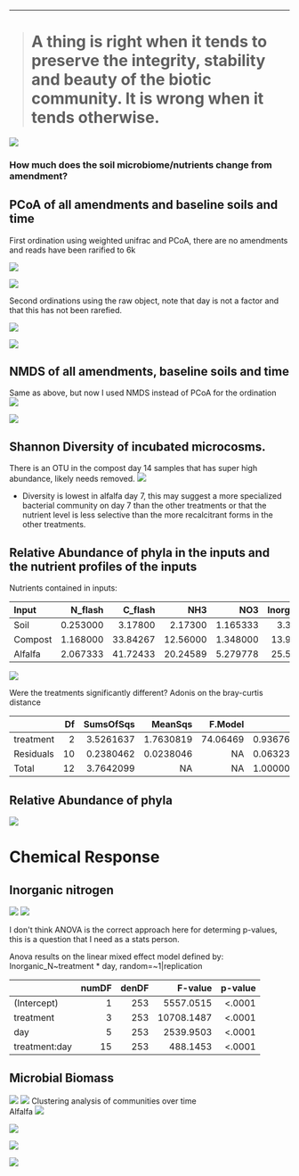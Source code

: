 ------------------------------------------------------------------------

> A thing is right when it tends to preserve the integrity, stability and beauty of the biotic community. It is wrong when it tends otherwise.
> ============================================================================================================================================

![](./images/giphy.gif)

### How much does the soil microbiome/nutrients change from amendment?

PCoA of all amendments and baseline soils and time
--------------------------------------------------

First ordination using weighted unifrac and PCoA, there are no
amendments and reads have been rarified to 6k

![](./Figures/day.PCoA.wunifrac.png)

![](./Figures/trt.PCoA.wunifrac.png)

Second ordinations using the raw object, note that day is not a factor
and that this has not been rarefied.

![](./Figures/raw.day.PCoA.wunifrac.png)

![](./Figures/raw.trt.PCoA.wunifrac.png)

NMDS of all amendments, baseline soils and time
-----------------------------------------------

Same as above, but now I used NMDS instead of PCoA for the ordination  
![](./Figures/day.NMDS.wunifrac.png)

![](./Figures/trt.NMDS.wunifrac.png)

Shannon Diversity of incubated microcosms.
------------------------------------------

There is an OTU in the compost day 14 samples that has super high
abundance, likely needs removed. ![](./Figures/shannon.diversity.png)

-   Diversity is lowest in alfalfa day 7, this may suggest a more
    specialized bacterial community on day 7 than the other treatments
    or that the nutrient level is less selective than the more
    recalcitrant forms in the other treatments.

Relative Abundance of phyla in the inputs and the nutrient profiles of the inputs
---------------------------------------------------------------------------------

Nutrients contained in inputs:

<table>
<thead>
<tr class="header">
<th align="left">Input</th>
<th align="right">N_flash</th>
<th align="right">C_flash</th>
<th align="right">NH3</th>
<th align="right">NO3</th>
<th align="right">Inorganic_N</th>
<th align="right">C_N</th>
</tr>
</thead>
<tbody>
<tr class="odd">
<td align="left">Soil</td>
<td align="right">0.253000</td>
<td align="right">3.17800</td>
<td align="right">2.17300</td>
<td align="right">1.165333</td>
<td align="right">3.338333</td>
<td align="right">12.56126</td>
</tr>
<tr class="even">
<td align="left">Compost</td>
<td align="right">1.168000</td>
<td align="right">33.84267</td>
<td align="right">12.56000</td>
<td align="right">1.348000</td>
<td align="right">13.908000</td>
<td align="right">28.97489</td>
</tr>
<tr class="odd">
<td align="left">Alfalfa</td>
<td align="right">2.067333</td>
<td align="right">41.72433</td>
<td align="right">20.24589</td>
<td align="right">5.279778</td>
<td align="right">25.525667</td>
<td align="right">20.18268</td>
</tr>
</tbody>
</table>

![](./Figures/rela_abund_input.png)

Were the treatments significantly different? Adonis on the bray-curtis
distance

<table>
<thead>
<tr class="header">
<th align="left"></th>
<th align="right">Df</th>
<th align="right">SumsOfSqs</th>
<th align="right">MeanSqs</th>
<th align="right">F.Model</th>
<th align="right">R2</th>
<th align="right">Pr(&gt;F)</th>
</tr>
</thead>
<tbody>
<tr class="odd">
<td align="left">treatment</td>
<td align="right">2</td>
<td align="right">3.5261637</td>
<td align="right">1.7630819</td>
<td align="right">74.06469</td>
<td align="right">0.9367606</td>
<td align="right">0.001</td>
</tr>
<tr class="even">
<td align="left">Residuals</td>
<td align="right">10</td>
<td align="right">0.2380462</td>
<td align="right">0.0238046</td>
<td align="right">NA</td>
<td align="right">0.0632394</td>
<td align="right">NA</td>
</tr>
<tr class="odd">
<td align="left">Total</td>
<td align="right">12</td>
<td align="right">3.7642099</td>
<td align="right">NA</td>
<td align="right">NA</td>
<td align="right">1.0000000</td>
<td align="right">NA</td>
</tr>
</tbody>
</table>

Relative Abundance of phyla
---------------------------

![](./Figures/rela_abund.png) 
# Chemical Response         
## Inorganic nitrogen            
![](./Figures/inorganic_N_plot.png)
![](./Figures/inorganic_N_plot_diff.png)

I don't think ANOVA is the correct approach here for determing p-values,
this is a question that I need as a stats person.

Anova results on the linear mixed effect model defined by:
Inorganic\_N~treatment \* day, random=~1|replication

<table>
<thead>
<tr class="header">
<th align="left"></th>
<th align="right">numDF</th>
<th align="right">denDF</th>
<th align="right">F-value</th>
<th align="right">p-value</th>
</tr>
</thead>
<tbody>
<tr class="odd">
<td align="left">(Intercept)</td>
<td align="right">1</td>
<td align="right">253</td>
<td align="right">5557.0515</td>
<td align="right">&lt;.0001</td>
</tr>
<tr class="even">
<td align="left">treatment</td>
<td align="right">3</td>
<td align="right">253</td>
<td align="right">10708.1487</td>
<td align="right">&lt;.0001</td>
</tr>
<tr class="odd">
<td align="left">day</td>
<td align="right">5</td>
<td align="right">253</td>
<td align="right">2539.9503</td>
<td align="right">&lt;.0001</td>
</tr>
<tr class="even">
<td align="left">treatment:day</td>
<td align="right">15</td>
<td align="right">253</td>
<td align="right">488.1453</td>
<td align="right">&lt;.0001</td>
</tr>
</tbody>
</table>

Microbial Biomass
-----------------

![](./Figures/MBC_mg.kg_per_dry_wt_soil.png)
![](./Figures/MBC_mg.kg_per_dry_wt_soil_plot_diff.png)
Clustering analysis of communities over time   
Alfalfa
![](./Figures/hclust_alfalfa.tif)

![](./Figures/hclust_compost.tif)

![](./Figures/hclust_mix.tif)

![](./Figures/hclust_reference.tif)